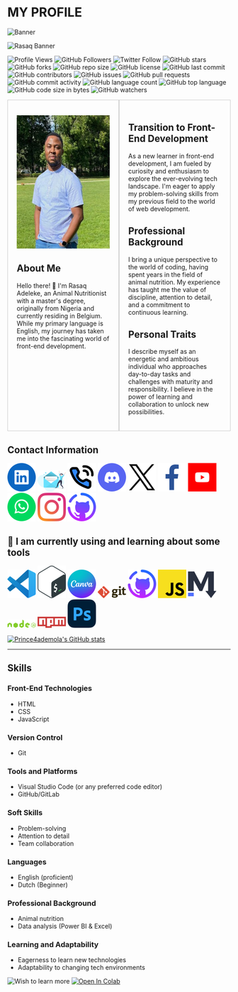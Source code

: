 # MY PROFILE

![Banner](https://capsule-render.vercel.app/api?type=egg&height=180&color=gradient&text=Hey%20everyone%20💻&animation=twinkling)

![Rasaq Banner](./img/Rasaq%20Name.gif)

![Profile Views](https://komarev.com/ghpvc/?username=prince4ademola&color=blue)
![GitHub Followers](https://img.shields.io/github/followers/prince4ademola?label=Followers&style=social)
![Twitter Follow](https://img.shields.io/twitter/follow/prince4ademola?style=social)
![GitHub stars](https://img.shields.io/github/stars/prince4ademola/prince4ademola?style=social)
![GitHub forks](https://img.shields.io/github/forks/prince4ademola/prince4ademola?style=social)
![GitHub repo size](https://img.shields.io/github/repo-size/prince4ademola/prince4ademola)
![GitHub license](https://img.shields.io/github/license/prince4ademola/prince4ademola)
![GitHub last commit](https://img.shields.io/github/last-commit/prince4ademola/prince4ademola)
![GitHub contributors](https://img.shields.io/github/contributors/prince4ademola/prince4ademola)
![GitHub issues](https://img.shields.io/github/issues/prince4ademola/prince4ademola)
![GitHub pull requests](https://img.shields.io/github/issues-pr/prince4ademola/prince4ademola)
![GitHub commit activity](https://img.shields.io/github/commit-activity/m/prince4ademola/prince4ademola)
![GitHub language count](https://img.shields.io/github/languages/count/prince4ademola/prince4ademola)
![GitHub top language](https://img.shields.io/github/languages/top/prince4ademola/prince4ademola)
![GitHub code size in bytes](https://img.shields.io/github/languages/code-size/prince4ademola/prince4ademola)
![GitHub watchers](https://img.shields.io/github/watchers/prince4ademola/prince4ademola?style=social)

<div style="display: flex;">

  <div style="flex: 1; padding: 20px; border: 1px solid #ccc;">

  <p align="center">
  <img src="./img/profile%20Picture.jpg" alt="Profile picture" height=300;width="300" />

## About Me

Hello there! 👋 I'm Rasaq Adeleke, an Animal Nutritionist with a master's
degree, originally from Nigeria and currently residing in Belgium. While my
primary language is English, my journey has taken me into the fascinating world
of front-end development.

</p>
  </div>

  <div style="flex: 1; padding: 20px; border: 1px solid #ccc;">

## Transition to Front-End Development

As a new learner in front-end development, I am fueled by curiosity and
enthusiasm to explore the ever-evolving tech landscape. I'm eager to apply my
problem-solving skills from my previous field to the world of web development.

## Professional Background

I bring a unique perspective to the world of coding, having spent years in the
field of animal nutrition. My experience has taught me the value of discipline,
attention to detail, and a commitment to continuous learning.

## Personal Traits

I describe myself as an energetic and ambitious individual who approaches
day-to-day tasks and challenges with maturity and responsibility. I believe in
the power of learning and collaboration to unlock new possibilities.

</p>
  </div>

</div>

## Contact Information

[![LinkedIn](./img/linkedin.png)](https://www.linkedin.com/in/adelekeademola/)
[![E-mail](./img/Email%20icon%202.png)](prince4ademola@gmail.com)
[![Phone](./img/phone-call.png)](tel:+32466226048)
[![Discord](./img/discord.png)](http://discordapp.com/users/1190323347196739717)
[![Twitter](./img/X%20twitter.png)](https://twitter.com/PRINCE4ADEMOLA)
[![Facebook](./img/facebook%20icon.png)](https://www.facebook.com/adeleke.ademola)
[![Youtube](./img/youtube.png)](https://www.youtube.com/channel/UCIBU8GqmlNkOC_8YN1IINaw?sub_confirmation=1)
[![Click to Send WhatsApp Message](./img/whatsapp.png)](https://wa.me/2348067111915)
[![Instagram](./img/instagram.png)](https://www.instagram.com/prince4ademola/?hl=en)
[![Github](./img/github-desktop.png)](https://github.com/Prince4ademola)

## 🚀 I am currently using and learning about some tools

![vscode](./img/vs-code.png) ![bash](./img/bash.png)
![canva](./img/canva-icon.png) ![git](./img/git.png)
![github](./img/github-desktop.png) ![javascript](./img/javascript-js.png)
![markdown](./img/markdown.png) ![nodejs](./img/nodejs-plain-wordmark.png)
![npm](./img/npm.png) ![photoshop](./img/adobe-photoshop.png)

[![Prince4ademola's GitHub stats](https://github-readme-stats.vercel.app/api/pin/?username=prince4ademola&repo=prince4ademola&cache_seconds=86400&theme=transparent)](https://github.com/prince4ademola/prince4ademola)

---

## Skills

### Front-End Technologies

- HTML
- CSS
- JavaScript

### Version Control

- Git

### Tools and Platforms

- Visual Studio Code (or any preferred code editor)
- GitHub/GitLab

### Soft Skills

- Problem-solving
- Attention to detail
- Team collaboration

### Languages

- English (proficient)
- Dutch (Beginner)

### Professional Background

- Animal nutrition
- Data analysis (Power BI & Excel)

### Learning and Adaptability

- Eagerness to learn new technologies
- Adaptability to changing tech environments

![Wish to learn more](https://img.shields.io/badge/wish_to_learn_more-blue?color=rgb)
[![Open In Colab](https://colab.research.google.com/assets/colab-badge.svg)](https://colab.research.google.com/github/prince4ademola/prince4ademola)
